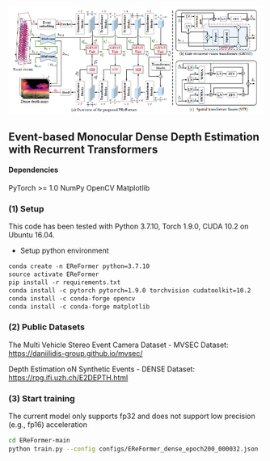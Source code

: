 ![avatar](framework.jpg)

## Event-based Monocular Dense Depth Estimation with Recurrent Transformers

#### Dependencies

PyTorch >= 1.0
NumPy
OpenCV
Matplotlib

### (1) Setup
This code has been tested with Python 3.7.10, Torch 1.9.0, CUDA 10.2 on Ubuntu 16.04.

- Setup python environment
```
conda create -n EReFormer python=3.7.10
source activate EReFormer 
pip install -r requirements.txt
conda install -c pytorch pytorch=1.9.0 torchvision cudatoolkit=10.2
conda install -c conda-forge opencv
conda install -c conda-forge matplotlib
```
### (2) Public Datasets

The Multi Vehicle Stereo Event Camera Dataset - MVSEC Dataset:
https://daniilidis-group.github.io/mvsec/

Depth Estimation oN Synthetic Events - DENSE Dataset: 
https://rpg.ifi.uzh.ch/E2DEPTH.html
  
### (3) Start training

The current model only supports fp32 and does not support low precision (e.g., fp16) acceleration

```bash
cd EReFormer-main
python train.py --config configs/EReFormer_dense_epoch200_000032.json
```
